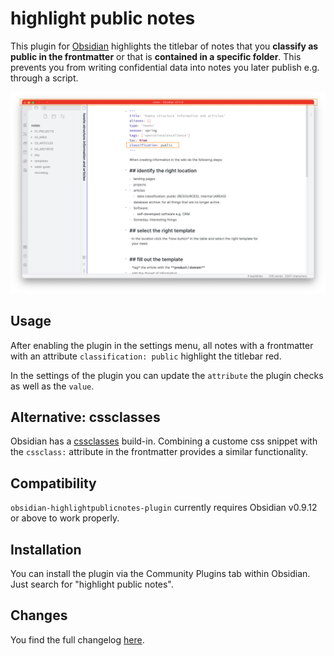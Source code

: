 #  highlight public notes

This plugin for [Obsidian](https://obsidian.md/) highlights the titlebar of notes that you **classify as public in the frontmatter** or that is **contained in a specific folder**. This prevents you from writing confidential data into notes you later publish e.g. through a script. 


![screenshot-full](https://raw.githubusercontent.com/dennisseidel/highlightpublicnotes-obsidian-plugin/master/images/example-highlightpublicnotes.png)

## Usage
After enabling the plugin in the settings menu, all notes with a frontmatter with an attribute `classification: public` highlight the titlebar red.

In the settings of the plugin you can update the `attribute` the plugin  checks as well as the `value`. 

## Alternative: cssclasses 
Obsidian has a [cssclasses](https://forum.obsidian.md/t/apply-custom-css-to-certain-pages/15361) build-in. Combining a custome css snippet with the `cssclass:` attribute in the frontmatter provides a similar functionality. 

## Compatibility

`obsidian-highlightpublicnotes-plugin` currently requires Obsidian v0.9.12 or above to work properly.

## Installation

You can install the plugin via the Community Plugins tab within Obsidian. Just search for "highlight public notes".

## Changes 

You find the full changelog [here](https://github.com/dennisseidel/highlightpublicnotes-obsidian-plugin/blob/master/CHANGELOG.md). 